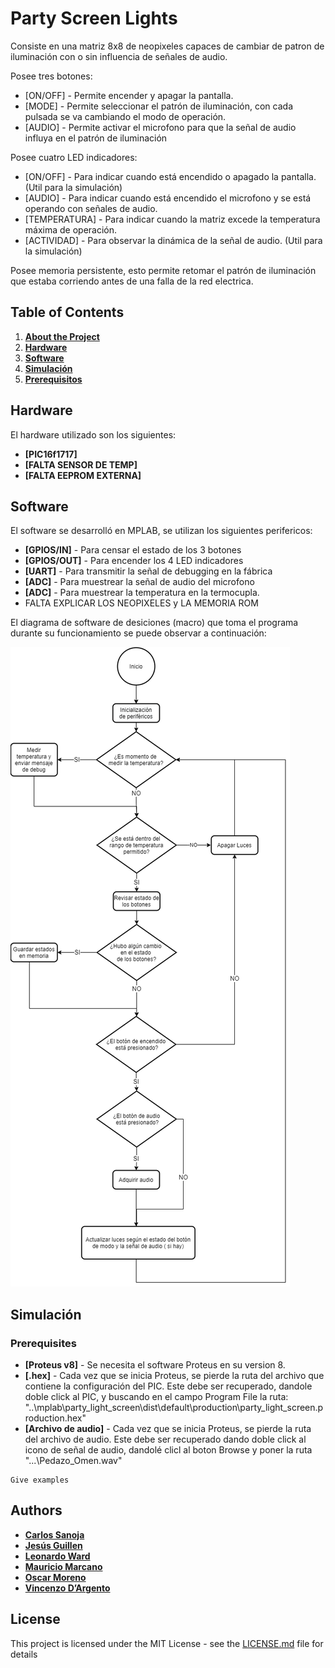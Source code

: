 # Party Screen Lights

Consiste en una matriz 8x8 de neopixeles capaces de cambiar de patron de iluminación con o sin influencia de señales de audio. 

Posee tres botones:
* [ON/OFF] - Permite encender y apagar la pantalla.
* [MODE] - Permite seleccionar el patrón de iluminación, con cada pulsada se va cambiando el modo de operación.
* [AUDIO] - Permite activar el microfono para que la señal de audio influya en el patrón de iluminación

Posee cuatro LED indicadores:
* [ON/OFF] - Para indicar cuando está encendido o apagado la pantalla. (Util para la simulación)
* [AUDIO] - Para indicar cuando está encendido el microfono y se está operando con señales de audio.
* [TEMPERATURA] - Para indicar cuando la matriz excede la temperatura máxima de operación.
* [ACTIVIDAD] - Para observar la dinámica de la señal de audio. (Util para la simulación) 

Posee memoria persistente, esto permite retomar el patrón de iluminación que estaba corriendo antes de una falla de la red electrica.


## Table of Contents

1. **[About the Project](#party-screen-lights)**
2. **[Hardware](#hardware)**
3. **[Software](#software)**
4. **[Simulación](#simulación)**
5. **[Prerequisitos](#prerequisites)**

 
## Hardware
El hardware utilizado son los siguientes:

* **[PIC16f1717]**
* **[FALTA SENSOR DE TEMP]**
* **[FALTA EEPROM EXTERNA]** 

## Software
El software se desarrolló en MPLAB, se utilizan los siguientes perifericos:

* **[GPIOS/IN]** - Para censar el estado de los 3 botones
* **[GPIOS/OUT]** - Para encender los 4 LED indicadores
* **[UART]** - Para transmitir la señal de debugging en la fábrica
* **[ADC]** - Para muestrear la señal de audio del microfono
* **[ADC]** - Para muestrear la temperatura en la termocupla.
*  FALTA EXPLICAR LOS NEOPIXELES y LA MEMORIA ROM

El diagrama de software de desiciones (macro) que toma el programa durante su funcionamiento se puede observar a continuación:

![alt text](https://github.com/CarSanoja/party-screen-lights/blob/development/imagenes/diagrama_software.png?raw=true)

## Simulación

### Prerequisites


* **[Proteus v8]** - Se necesita el software Proteus en su version 8.
* **[.hex]** - Cada vez que se inicia Proteus, se pierde la ruta del archivo que contiene la configuración del PIC. Este debe ser recuperado, dandole doble click al PIC, y buscando en el campo Program File la ruta: "..\mplab\party_light_screen\dist\default\production\party_light_screen.production.hex"
* **[Archivo de audio]** - Cada vez que se inicia Proteus, se pierde la ruta del archivo de audio. Este debe ser recuperado dando doble click al icono de señal de audio, dandolé clicl al boton Browse y poner la ruta "...\Pedazo_Omen.wav"

```
Give examples
```

## Authors

* **[Carlos Sanoja](https://github.com/CarSanoja)**
* **[Jesús Guillen](https://github.com/JG-Guillen)**
* **[Leonardo Ward](https://github.com/leonardoward)**
* **[Mauricio Marcano](https://github.com/rinripper)**
* **[Oscar Moreno](https://github.com/OscarEMoreno)**
* **[Vincenzo D’Argento](https://github.com/vincdargento)**

## License

This project is licensed under the MIT License - see the [LICENSE.md](LICENSE.md) file for details

